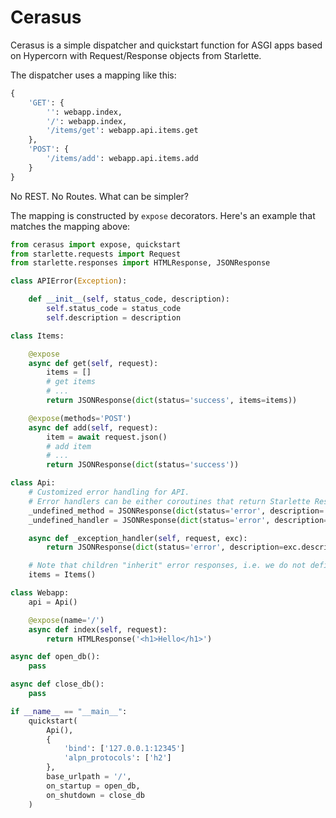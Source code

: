 # Cerasus

Cerasus is a simple dispatcher and quickstart function for ASGI apps based on Hypercorn
with Request/Response objects from Starlette.

The dispatcher uses a mapping like this:

``` python
{
    'GET': {
        '': webapp.index,
        '/': webapp.index,
        '/items/get': webapp.api.items.get
    },
    'POST': {
        '/items/add': webapp.api.items.add
    }
}
```

No REST. No Routes. What can be simpler?

The mapping is constructed by `expose` decorators. Here's an example that matches the mapping above:

``` python
from cerasus import expose, quickstart
from starlette.requests import Request
from starlette.responses import HTMLResponse, JSONResponse

class APIError(Exception):

    def __init__(self, status_code, description):
        self.status_code = status_code
        self.description = description

class Items:

    @expose
    async def get(self, request):
        items = []
        # get items
        # ...
        return JSONResponse(dict(status='success', items=items))

    @expose(methods='POST')
    async def add(self, request):
        item = await request.json()
        # add item
        # ...
        return JSONResponse(dict(status='success'))

class Api:
    # Customized error handling for API.
    # Error handlers can be either coroutines that return Starlette Response objects, or just objects:
    _undefined_method = JSONResponse(dict(status='error', description='Method not allowed'), status_code=405)
    _undefined_handler = JSONResponse(dict(status='error', description='Bad endpoint'), status_code=404)

    async def _exception_handler(self, request, exc):
        return JSONResponse(dict(status='error', description=exc.description), status_code=exc.status_code)

    # Note that children "inherit" error responses, i.e. we do not define them for Items
    items = Items()

class Webapp:
    api = Api()

    @expose(name='/')
    async def index(self, request):
        return HTMLResponse('<h1>Hello</h1>')

async def open_db():
    pass

async def close_db():
    pass

if __name__ == "__main__":
    quickstart(
        Api(),
        {
            'bind': ['127.0.0.1:12345']
            'alpn_protocols': ['h2']
        },
        base_urlpath = '/',
        on_startup = open_db,
        on_shutdown = close_db
    )
```
